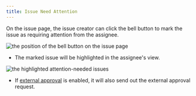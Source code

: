 ```yaml
---
title: Issue Need Attention
---
```


On the issue page, the issue creator can click the bell button to mark the issue as requiring attention from the assignee.

![the position of the bell button on the issue page](/content/docs/change-database/change-workflow/issue-need-attention/position.webp)

- The marked issue will be highlighted in the assignee's view.

![the highlighted attention-needed issues](/content/docs/change-database/change-workflow/issue-need-attention/highlighted.webp)

- If [external approval](/docs/administration/webhook-integration/external-approval#ui-workflow) is enabled, it will also send out the external approval request.
